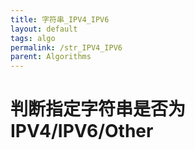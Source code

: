 ```yaml
---
title: 字符串_IPV4_IPV6
layout: default
tags: algo
permalink: /str_IPV4_IPV6
parent: Algorithms
---
```


# 判断指定字符串是否为 IPV4/IPV6/Other
